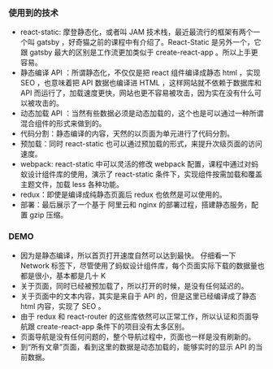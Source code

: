 ### 使用到的技术

* react-static: 摩登静态化，或者叫 JAM 技术栈，最近最流行的框架有两个一个叫 gatsby ，好奇猫之前的课程中有介绍了。React-Static 是另外一个，它跟 gatsby 最大的区别是工作流更加类似于 create-react-app 。所以上手更容易。
* 静态编译 API ：所谓静态化，不仅仅是把 react 组件编译成静态 html ，实现 SEO ，也意味着把 API 数据也编译进 HTML ，这样网站就不依赖于数据库和 API 而运行了，加载速度更快，网站也更不容易被攻击，因为实在没有什么可以被攻击的。
* 动态加载 API ：当然有些数据必须是动态加载的，这个也是可以通过一种所谓混合组件的形式来做到的。
* 代码分割：静态编译的内容，天然的以页面为单元进行了代码分割。
* 预加载：同时 react-static 也可以通过预加载的形式，来提升次级页面的访问速度。
* webpack: react-static 中可以灵活的修改 webpack 配置，课程中通过对蚂蚁设计组件库的使用，演示了 react-static 条件下，实现组件按需加载和覆盖主题文件，加载 less 各种功能。
* redux：即使是编译成纯静态页面后 redux 也依然是可以使用的。
* 部署：最后展示了一个基于 阿里云和 nginx 的部署过程，搭建静态服务，配置 gzip 压缩。

### DEMO

* 因为是静态编译，所以首页打开速度自然可以达到最快。 仔细看一下 Network 标签下，尽管使用了蚂蚁设计组件库，每个页面实际下载的数据量也都是很小，基本都是几十 K
* 关于页面，同时已经被预加载了，所以打开的时候，是没有任何延迟的。
* 关于页面中的文本内容，其实是来自于 API 的，但是这里已经编译成了静态 html 内容，实现了 SEO 。
* 由于 redux 和 react-router 的这些库依然可以正常工作，所以认证和页面导航跟 create-react-app 条件下的项目没有太多区别。
* 页面导航是没有任何问题的，整个导航过程中，页面也一样是没有刷新的。
* 到“所有文章”页面，看到这里的数据是动态加载的，能够实时的显示 API 的当前数据。
